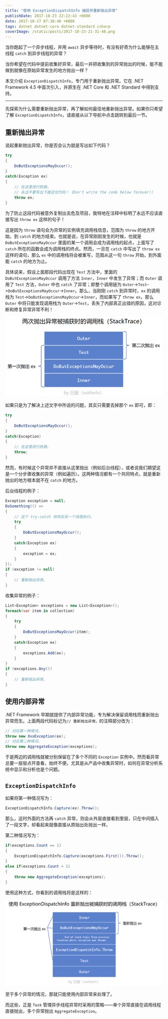 ```yaml
---
title: "使用 ExceptionDispatchInfo 捕捉并重新抛出异常"
publishDate: 2017-10-23 22:22:43 +0800
date: 2017-10-27 07:38:48 +0800
tags: dotnet dotnet-core dotnet-standard csharp
coverImage: /static/posts/2017-10-23-21-31-48.png
---
```


当你跑起了一个异步线程，并用 `await` 异步等待时，有没有好奇为什么能够在主线程 `catch` 到异步线程的异常？

当你希望在代码中提前收集好异常，最后一并把收集到的异常抛出的时候，能不能做到就像在原始异常发生的地方抛出一样？

本文介绍 `ExceptionDispatchInfo`，专门用于重新抛出异常。它在 .NET Framework 4.5 中首次引入，并原生在 .NET Core 和 .NET Standard 中得到支持。

---

先探索为什么需要重新抛出异常，再了解如何最佳地重新抛出异常。如果你只希望了解 `ExceptionDispatchInfo`，请直接从以下导航中点击跳转到最后一节。

<p id="toc"></p>

## 重新抛出异常

说起重新抛出异常，你是否会认为就是写出如下代码？

```csharp
try
{
    DoButExceptionsMayOccur();
}
catch(Exception ex)
{
    // 在这里进行抢救。
    // 永远不要写出下面这句代码！（Don't write the code below forever!）
    throw ex;
}
```

为了防止这段代码被意外复制出去危及项目，我特地在注释中标明了永远不应该直接写出 `throw ex` 这样的句子！

这是因为 `throw` 语句会为异常的实例填充调用栈信息，范围为 `throw` 的地方开始，到 `catch` 的地方结束。也就是说，在异常刚刚发生的时候，也就是 `DoButExceptionsMayOccur` 里面的某一个调用会成为调用栈的起点，上面写了 `catch` 所在的函数会成为调用栈的终点。然而，一旦在 `catch` 中写出了 `throw ex` 这样的语句，那么 `ex` 中的调用栈将会被重写，范围从这一句 `throw` 开始，到外面能 `catch` 的地方为止。

具体说来，假设上面那段代码出现在 `Test` 方法中，里面的 `DoButExceptionsMayOccur` 调用了方法 `Inner`，`Inner` 中发生了异常；而 `Outer` 调用了 `Test` 方法，`Outer` 中也 `catch` 了异常；即整个调用链为 `Outer`->`Test`->`DoButExceptionsMayOccur`->`Inner`。那么，当刚刚 `catch` 到异常时，`ex` 的调用栈为 `Test`->`DoButExceptionsMayOccur`->`Inner`，而如果写了 `throw ex`，那么 `Outer` 中将只能发现调用栈为 `Outer`->`Test`，丢失了内部真正出错的原因，这对诊断和修复异常非常不利！

![两次抛出异常时收获的调用栈](/static/posts/2017-10-23-21-31-48.png)

如果只是为了解决上述文字中所说的问题，其实只需要去掉那个 `ex` 即可，即：

```csharp
try
{
    DoButExceptionsMayOccur();
}
catch(Exception)
{
    // 在这里进行抢救。
    throw;
}
```

然而，有时候这个异常并不直接从这里抛出（例如后台线程），或者说我们期望这是一个分步骤收集的异常（例如遍历）。这两种情况都有一个共同特点，就是重新抛出的地方根本就不在 `catch` 的地方。

后台线程的例子：

```csharp
Exception exception = null;
DoSomething(() =>
{
    // 这个 try-catch 块将在另一个线程执行。
    try
    {
        DoButExceptionsMayOccur();
    }
    catch(Exception ex)
    {
        exception = ex;
    }
});
if (exception != null)
{
    // 重新抛出异常。
}
```

收集异常的例子：

```csharp
List<Exception> exceptions = new List<Exception>();
foreach(var item in collection)
{
    try
    {
        DoButExceptionsMayOccur(item);
    }
    catch(Exception ex)
    {
        exceptions.Add(ex);
    }
}
if (exceptions.Any())
{
    // 重新抛出异常。
}
```

## 使用内部异常

.NET Framework 早期就提供了内部异常功能，专为解决保留调用栈而重新抛出异常而生。上面两段代码标记为`// 重新抛出异常。`的注释部分改为：

```csharp
// 对应第一种情况。
throw new XxxException(ex);
// 对应第二种情况。
throw new AggregateException(exceptions);
```

于是两边的调用栈就被分别保留在了多个不同的 `Exception` 实例中。然而看异常总要一层层点开查看，始终不便。尤其是从产品中收集异常时，如何在异常分析系统中显示和分析也是个问题。

## `ExceptionDispatchInfo`

如果将第一种情况写为：

```csharp
ExceptionDispatchInfo.Capture(ex).Throw();
```

那么，这时外面的方法再 `catch` 异常，则会从外层直接看到里层，只在中间插入了一段文字，却看起来就像直接从原始出处抛出一样。

第二种情况写为：

```csharp
if(exceptions.Count == 1)
{
    ExceptionDispatchInfo.Capture(exceptions.First()).Throw();
}
else if(exceptions.Count > 1)
{
    throw new AggregateException(exceptions);
}
```

使用这种方式，你看到的调用栈将是这样的：

![使用 ExceptionDispatchInfo 的调用栈](/static/posts/2017-10-23-22-22-30.png)

至于多个异常的情况，那就只能使用内部异常来处理了。

而这些，正是 `Task` 管理异步线程异常时采用的策略——单个异常直接在调用线程直接抛出，多个异常抛出 `AggregateException`。


